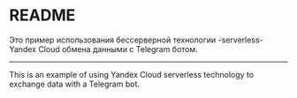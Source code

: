 # README

Это пример использования бессерверной технологии -serverless- Yandex Cloud обмена данными с Telegram ботом.

---

This is an example of using Yandex Cloud serverless technology to exchange data with a Telegram bot.
